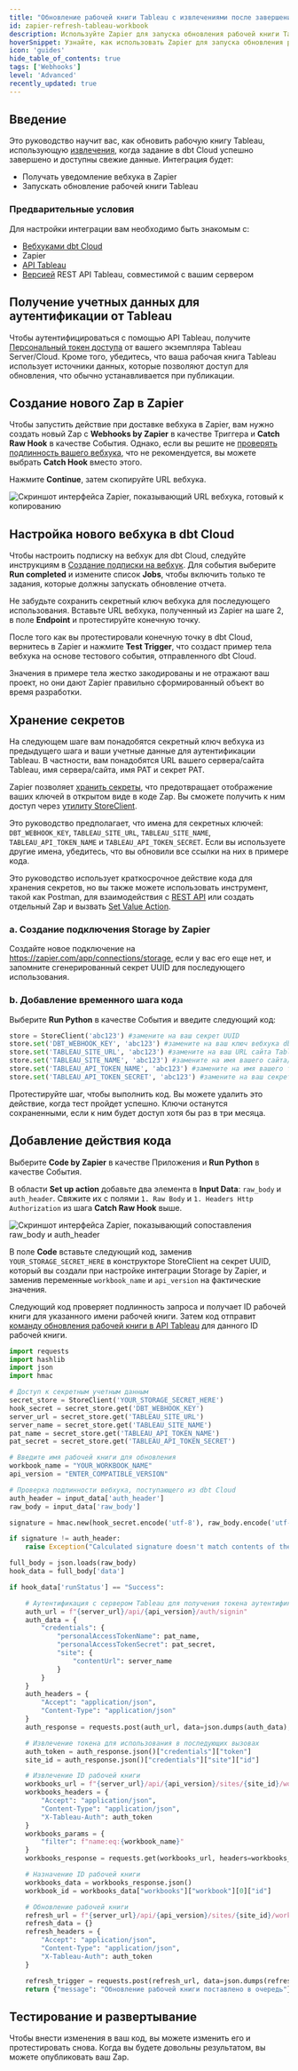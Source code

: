 ```yaml
---
title: "Обновление рабочей книги Tableau с извлечениями после завершения задания"
id: zapier-refresh-tableau-workbook
description: Используйте Zapier для запуска обновления рабочей книги Tableau после успешного завершения задания в dbt Cloud.
hoverSnippet: Узнайте, как использовать Zapier для запуска обновления рабочей книги Tableau после успешного завершения задания в dbt Cloud.
icon: 'guides'
hide_table_of_contents: true
tags: ['Webhooks']
level: 'Advanced'
recently_updated: true
---
```


<div style={{maxWidth: '900px'}}>

## Введение

Это руководство научит вас, как обновить рабочую книгу Tableau, использующую [извлечения](https://help.tableau.com/current/pro/desktop/en-us/extracting_data.htm), когда задание в dbt Cloud успешно завершено и доступны свежие данные. Интеграция будет:

 - Получать уведомление вебхука в Zapier
 - Запускать обновление рабочей книги Tableau

### Предварительные условия

Для настройки интеграции вам необходимо быть знакомым с:

- [Вебхуками dbt Cloud](/docs/deploy/webhooks)
- Zapier
- [API Tableau](https://help.tableau.com/current/api/rest_api/en-us/REST/rest_api.htm)
- [Версией](https://help.tableau.com/current/api/rest_api/en-us/REST/rest_api_concepts_versions.htm#rest_api_versioning) REST API Tableau, совместимой с вашим сервером

## Получение учетных данных для аутентификации от Tableau
Чтобы аутентифицироваться с помощью API Tableau, получите [Персональный токен доступа](https://help.tableau.com/current/server/en-us/security_personal_access_tokens.htm) от вашего экземпляра Tableau Server/Cloud. Кроме того, убедитесь, что ваша рабочая книга Tableau использует источники данных, которые позволяют доступ для обновления, что обычно устанавливается при публикации.

## Создание нового Zap в Zapier
Чтобы запустить действие при доставке вебхука в Zapier, вам нужно создать новый Zap с **Webhooks by Zapier** в качестве Триггера и **Catch Raw Hook** в качестве События. Однако, если вы решите не [проверять подлинность вашего вебхука](/docs/deploy/webhooks#validate-a-webhook), что не рекомендуется, вы можете выбрать **Catch Hook** вместо этого.

Нажмите **Continue**, затем скопируйте URL вебхука.

![Скриншот интерфейса Zapier, показывающий URL вебхука, готовый к копированию](/img/guides/orchestration/webhooks/zapier-common/catch-raw-hook.png)

## Настройка нового вебхука в dbt Cloud
Чтобы настроить подписку на вебхук для dbt Cloud, следуйте инструкциям в [Создание подписки на вебхук](/docs/deploy/webhooks#create-a-webhook-subscription). Для события выберите **Run completed** и измените список **Jobs**, чтобы включить только те задания, которые должны запускать обновление отчета.

Не забудьте сохранить секретный ключ вебхука для последующего использования. Вставьте URL вебхука, полученный из Zapier на шаге 2, в поле **Endpoint** и протестируйте конечную точку.

После того как вы протестировали конечную точку в dbt Cloud, вернитесь в Zapier и нажмите **Test Trigger**, что создаст пример тела вебхука на основе тестового события, отправленного dbt Cloud.

Значения в примере тела жестко закодированы и не отражают ваш проект, но они дают Zapier правильно сформированный объект во время разработки.

## Хранение секретов
На следующем шаге вам понадобятся секретный ключ вебхука из предыдущего шага и ваши учетные данные для аутентификации Tableau. В частности, вам понадобятся URL вашего сервера/сайта Tableau, имя сервера/сайта, имя PAT и секрет PAT.

Zapier позволяет [хранить секреты](https://help.zapier.com/hc/en-us/articles/8496293271053-Save-and-retrieve-data-from-Zaps), что предотвращает отображение ваших ключей в открытом виде в коде Zap. Вы сможете получить к ним доступ через [утилиту StoreClient](https://help.zapier.com/hc/en-us/articles/8496293969549-Store-data-from-code-steps-with-StoreClient).

Это руководство предполагает, что имена для секретных ключей: `DBT_WEBHOOK_KEY`, `TABLEAU_SITE_URL`, `TABLEAU_SITE_NAME`, `TABLEAU_API_TOKEN_NAME` и `TABLEAU_API_TOKEN_SECRET`. Если вы используете другие имена, убедитесь, что вы обновили все ссылки на них в примере кода.

Это руководство использует краткосрочное действие кода для хранения секретов, но вы также можете использовать инструмент, такой как Postman, для взаимодействия с [REST API](https://store.zapier.com/) или создать отдельный Zap и вызвать [Set Value Action](https://help.zapier.com/hc/en-us/articles/8496293271053-Save-and-retrieve-data-from-Zaps#3-set-a-value-in-your-store-0-3).

### a. Создание подключения Storage by Zapier

Создайте новое подключение на https://zapier.com/app/connections/storage, если у вас его еще нет, и запомните сгенерированный секрет UUID для последующего использования.

### b. Добавление временного шага кода

Выберите **Run Python** в качестве События и введите следующий код:

```python
store = StoreClient('abc123') #замените на ваш секрет UUID
store.set('DBT_WEBHOOK_KEY', 'abc123') #замените на ваш ключ вебхука dbt Cloud
store.set('TABLEAU_SITE_URL', 'abc123') #замените на ваш URL сайта Tableau, включая https:// и .com
store.set('TABLEAU_SITE_NAME', 'abc123') #замените на имя вашего сайта/сервера Tableau
store.set('TABLEAU_API_TOKEN_NAME', 'abc123') #замените на имя вашего токена API Tableau
store.set('TABLEAU_API_TOKEN_SECRET', 'abc123') #замените на ваш секрет API Tableau
```

Протестируйте шаг, чтобы выполнить код. Вы можете удалить это действие, когда тест пройдет успешно. Ключи останутся сохраненными, если к ним будет доступ хотя бы раз в три месяца.

## Добавление действия кода
Выберите **Code by Zapier** в качестве Приложения и **Run Python** в качестве События.

В области **Set up action** добавьте два элемента в **Input Data**: `raw_body` и `auth_header`. Свяжите их с полями `1. Raw Body` и `1. Headers Http Authorization` из шага **Catch Raw Hook** выше.

![Скриншот интерфейса Zapier, показывающий сопоставления raw_body и auth_header](/img/guides/orchestration/webhooks/zapier-common/run-python.png)

В поле **Code** вставьте следующий код, заменив `YOUR_STORAGE_SECRET_HERE` в конструкторе StoreClient на секрет UUID, который вы создали при настройке интеграции Storage by Zapier, и заменив переменные `workbook_name` и `api_version` на фактические значения.

Следующий код проверяет подлинность запроса и получает ID рабочей книги для указанного имени рабочей книги. Затем код отправит [команду обновления рабочей книги в API Tableau](https://help.tableau.com/current/api/rest_api/en-us/REST/rest_api_ref_workbooks_and_views.htm#update_workbook_now) для данного ID рабочей книги.

```python
import requests
import hashlib
import json
import hmac

# Доступ к секретным учетным данным
secret_store = StoreClient('YOUR_STORAGE_SECRET_HERE')
hook_secret = secret_store.get('DBT_WEBHOOK_KEY')
server_url = secret_store.get('TABLEAU_SITE_URL')
server_name = secret_store.get('TABLEAU_SITE_NAME')
pat_name = secret_store.get('TABLEAU_API_TOKEN_NAME')
pat_secret = secret_store.get('TABLEAU_API_TOKEN_SECRET')

# Введите имя рабочей книги для обновления
workbook_name = "YOUR_WORKBOOK_NAME"
api_version = "ENTER_COMPATIBLE_VERSION"

# Проверка подлинности вебхука, поступающего из dbt Cloud
auth_header = input_data['auth_header']
raw_body = input_data['raw_body']

signature = hmac.new(hook_secret.encode('utf-8'), raw_body.encode('utf-8'), hashlib.sha256).hexdigest()

if signature != auth_header:
    raise Exception("Calculated signature doesn't match contents of the Authorization header. This webhook may not have been sent from dbt Cloud.")

full_body = json.loads(raw_body)
hook_data = full_body['data'] 

if hook_data['runStatus'] == "Success":

    # Аутентификация с сервером Tableau для получения токена аутентификации
    auth_url = f"{server_url}/api/{api_version}/auth/signin"
    auth_data = {
        "credentials": {
            "personalAccessTokenName": pat_name,
            "personalAccessTokenSecret": pat_secret,
            "site": {
                "contentUrl": server_name
            }
        }
    }
    auth_headers = {
        "Accept": "application/json",
        "Content-Type": "application/json"
    }
    auth_response = requests.post(auth_url, data=json.dumps(auth_data), headers=auth_headers)

    # Извлечение токена для использования в последующих вызовах
    auth_token = auth_response.json()["credentials"]["token"]
    site_id = auth_response.json()["credentials"]["site"]["id"]

    # Извлечение ID рабочей книги
    workbooks_url = f"{server_url}/api/{api_version}/sites/{site_id}/workbooks"
    workbooks_headers = {
        "Accept": "application/json",
        "Content-Type": "application/json",
        "X-Tableau-Auth": auth_token
    }
    workbooks_params = {
        "filter": f"name:eq:{workbook_name}"
    }
    workbooks_response = requests.get(workbooks_url, headers=workbooks_headers, params=workbooks_params)

    # Назначение ID рабочей книги
    workbooks_data = workbooks_response.json()
    workbook_id = workbooks_data["workbooks"]["workbook"][0]["id"]

    # Обновление рабочей книги
    refresh_url = f"{server_url}/api/{api_version}/sites/{site_id}/workbooks/{workbook_id}/refresh"
    refresh_data = {}
    refresh_headers = {
        "Accept": "application/json",
        "Content-Type": "application/json",
        "X-Tableau-Auth": auth_token
    }

    refresh_trigger = requests.post(refresh_url, data=json.dumps(refresh_data), headers=refresh_headers)
    return {"message": "Обновление рабочей книги поставлено в очередь"}
```

## Тестирование и развертывание
Чтобы внести изменения в ваш код, вы можете изменить его и протестировать снова. Когда вы будете довольны результатом, вы можете опубликовать ваш Zap.

</div>